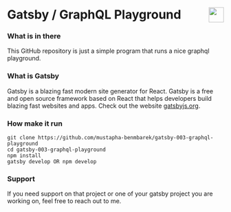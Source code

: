 # Gatsby / GraphQL Playground <img valign="bottom" align="right" height="35px" widht="35px" src="https://www.gatsbyjs.org/gatsby-monogram.svg" />

### What is in there
This GitHub repository is just a simple program that runs a nice graphql playground.


### What is Gatsby
Gatsby is a blazing fast modern site generator for React. Gatsby is a free and open source framework based on React that helps developers build blazing fast websites and apps. Check out the website [gatsbyjs.org](https://gatsbyjs.org).


### How make it run
```
git clone https://github.com/mustapha-benmbarek/gatsby-003-graphql-playground
cd gatsby-003-graphql-playground
npm install 
gatsby develop OR npm develop
```

### Support
If you need support on that project or one of your gatsby project you are working on, feel free to reach out to me.
